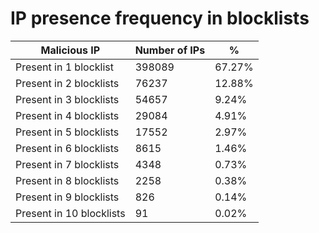 # IP presence frequency in blocklists
| Malicious IP | Number of IPs | % |
|----|----|----|
| Present in 1 blocklist | 398089 | 67.27% |
| Present in 2 blocklists | 76237 | 12.88% |
| Present in 3 blocklists | 54657 | 9.24% |
| Present in 4 blocklists | 29084 | 4.91% |
| Present in 5 blocklists | 17552 | 2.97% |
| Present in 6 blocklists | 8615 | 1.46% |
| Present in 7 blocklists | 4348 | 0.73% |
| Present in 8 blocklists | 2258 | 0.38% |
| Present in 9 blocklists | 826 | 0.14% |
| Present in 10 blocklists | 91 | 0.02% |

